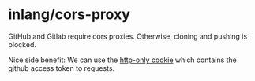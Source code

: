 # inlang/cors-proxy

GitHub and Gitlab require cors proxies. Otherwise, cloning and pushing is blocked.

Nice side benefit: We can use the [http-only cookie](https://developer.mozilla.org/en-US/docs/Web/HTTP/Cookies#restrict_access_to_cookies) which contains the github access token to
requests.
